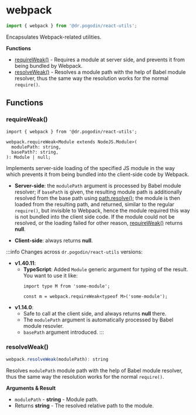 # webpack
```jsx
import { webpack } from '@dr.pogodin/react-utils';
```
Encapsulates Webpack-related utilities.

**Functions**
- [requireWeak()] - Requires a module at server side, and prevents it from being
  bundled by Webpack.
- [resolveWeak()](#resolveweak) - Resolves a module path with the help of
  Babel module resolver, thus the same way the resolution works for the normal
  `require()`.

## Functions

### requireWeak()
```tsx
import { webpack } from '@dr.pogodin/react-utils';

webpack.requireWeak<Module extends NodeJS.Module>(
  modulePath: string,
  basePath?: string,
): Module | null;
```
Implements server-side loading of the specified JS module in the way which
prevents it from being bundled into the client-side code by Webpack.

- **Server-side**: the `modulePath` argument is processed by Babel module
  resolver; if `basePath` is given, the resulting module path is additionally
  resolved from the base path using [path.resolve()]; the module is then loaded
  from the resulting path, and returned, similar to the regular `require()`, but
  invisible to Webpack, hence the module required this way is not bundled into
  the client side code. If the module could not be resolved, or the loading
  failed for other reason, [requireWeak()] returns **null**.

- **Client-side**: always returns **null**.

:::info Changes across `dr.pogodin/react-utils` versions:
- **v1.40.11**:
  - **TypeScript**: Added `Module` generic argument for typing of the result.
    You want to use it like:
    ```tsx
    import type M from 'some-module';

    const m = webpack.requireWeak<typeof M>('some-module');
    ```
- **v1.14.0**:
  - Safe to call at the client side, and always returns **null** there.
  - The `modulePath` argument is automatically processed by Babel module resovler.
  - `basePath` argument introduced.
:::

### resolveWeak()
```jsx
webpack.resolveWeak(modulePath): string
```
Resolves `modulePath` module path with the help of Babel module resolver,
thus the same way the resolution works for the normal `require()`.

**Arguments & Result**
- `modulePath` - **string** - Module path.
- Returns **string** - The resolved relative path to the module.

<!-- Reusable links. -->
[path.resolve()]: https://nodejs.org/dist/latest-v16.x/docs/api/path.html#pathresolvepaths
[requireWeak()]: #requireweak

